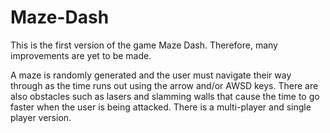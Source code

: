# Maze-Dash
This is the first version of the game Maze Dash. Therefore, many improvements are yet to be made. 

A maze is randomly generated and the user must navigate their way through as the time runs out using the arrow and/or AWSD keys.
There are also obstacles such as lasers and slamming walls that cause the time to go faster when the user is being attacked.
There is a multi-player and single player version.
